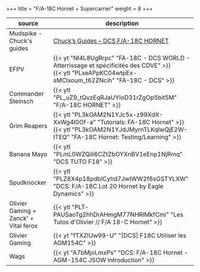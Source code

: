 +++
title = "F/A-18C Hornet + Supercarrier"
weight = 8
+++

source                    | description
------------------------- | -----------
Mudspike - Chuck's guides | [Chuck’s Guides – DCS F/A-18C HORNET](https://www.mudspike.com/chucks-guides-dcs-f-a-18c-hornet/)
EFPV                      | {{< yt "NI4L8UgRrpc" "FA-18C - DCS WORLD - Atterrissage et spécificités des CDVE" >}}<br />{{< ytl "PLxeAPpKC04wtpEx-sMClxoum_t62ZNcih" "FA-18C - DCS" >}}
Commander Steinsch        | {{< ytl "PL_uZ9_tQvzEqRJaUYIoD31rZgOp5bit5M" "F/A-18C HORNET" >}}
Grim Reapers              | {{< ytl "PL3kOAM2N1YJc5x-z99XdX-XxWg4I0Of-a" "Tutorials: FA-18C Hornet" >}}<br />{{< ytl "PL3kOAM2N1YJdJMyrnTLKqIwQjE2W-ITEQ" "FA-18C Hornet: Testing/Learning" >}}
Banana Mayo               | {{< ytl "PLmL0WZQili6CZtZbOYXnBV1eEnp1NjRmq" "DCS TUTO F18" >}}
Spudknocker               | {{< ytl "PLZ8X4p18pdblCyhd7JwIWW2f6sGSTYLXW" "DCS: F/A-18C Lot 20 Hornet by Eagle Dynamics" >}}
Olivier Gaming + Zanck' + Vital ferox | {{< ytl "PLT-PAUSaoTg2hhDrAHmgM77NHRlMkfCmi" "Les Tutos d'Olivier // F/A 18-C Hornet" >}}
Olivier Gaming            | {{< yt "fTXZIUw99-U" "[DCS] F18C Utiliser les AGM154C" >}}
Wags                      | {{< yt "A7bMjoLmxPs" "DCS: F/A-18C Hornet - AGM-154C JSOW Introduction" >}}

